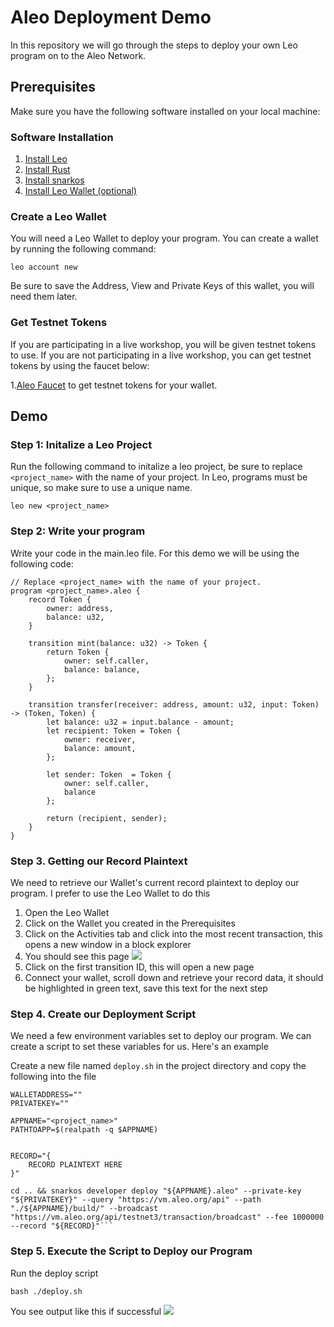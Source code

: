 # Aleo Deployment Demo

In this repository we will go through the steps to deploy your own Leo program on to the Aleo Network.

## Prerequisites

Make sure you have the following software installed on your local machine:

### Software Installation

1. [Install Leo](https://developer.aleo.org/leo/installation)
2. [Install Rust](https://www.rust-lang.org/tools/install)
3. [Install snarkos](https://developer.aleo.org/testnet/getting_started/installation/)
4. [Install Leo Wallet (optional)](https://leo.app/)

### Create a Leo Wallet

You will need a Leo Wallet to deploy your program. You can create a wallet by running the following command:

`leo account new`

Be sure to save the Address, View and Private Keys of this wallet, you will need them later.

### Get Testnet Tokens

If you are participating in a live workshop, you will be given testnet tokens to use. If you are not participating in a live workshop, you can get testnet tokens by using the faucet below:

1.[Aleo Faucet](https://faucet.aleo.org/) to get testnet tokens for your wallet.

## Demo

### Step 1: Initalize a Leo Project

Run the following command to initalize a leo project, be sure to replace `<project_name>` with the name of your project.
In Leo, programs must be unique, so make sure to use a unique name.

`leo new <project_name>`

### Step 2: Write your program

Write your code in the main.leo file. For this demo we will be using the following code:

```
// Replace <project_name> with the name of your project.
program <project_name>.aleo {
    record Token {
        owner: address,
        balance: u32,
    }

    transition mint(balance: u32) -> Token {
        return Token {
            owner: self.caller,
            balance: balance,
        };
    }

    transition transfer(receiver: address, amount: u32, input: Token) -> (Token, Token) {
        let balance: u32 = input.balance - amount;
        let recipient: Token = Token {
            owner: receiver,
            balance: amount,
        };

        let sender: Token  = Token {
            owner: self.caller,
            balance
        };

        return (recipient, sender);
    }
}
```

### Step 3. Getting our Record Plaintext

We need to retrieve our Wallet's current record plaintext to deploy our program. I prefer to use the Leo Wallet to do this

1. Open the Leo Wallet
2. Click on the Wallet you created in the Prerequisites
3. Click on the Activities tab and click into the most recent transaction, this opens a new window in a block explorer
4. You should see this page
   ![](image.png)
5. Click on the first transition ID, this will open a new page
6. Connect your wallet, scroll down and retrieve your record data, it should be highlighted in green text, save this text for the next step

### Step 4. Create our Deployment Script

We need a few environment variables set to deploy our program. We can create a script to set these variables for us.
Here's an example

Create a new file named `deploy.sh` in the project directory and copy the following into the file

````
WALLETADDRESS=""
PRIVATEKEY=""

APPNAME="<project_name>"
PATHTOAPP=$(realpath -q $APPNAME)


RECORD="{
    RECORD PLAINTEXT HERE
}"

cd .. && snarkos developer deploy "${APPNAME}.aleo" --private-key "${PRIVATEKEY}" --query "https://vm.aleo.org/api" --path "./${APPNAME}/build/" --broadcast "https://vm.aleo.org/api/testnet3/transaction/broadcast" --fee 1000000 --record "${RECORD}"```
````

### Step 5. Execute the Script to Deploy our Program

Run the deploy script

`bash ./deploy.sh`

You see output like this if successful
![](image-1.png)
